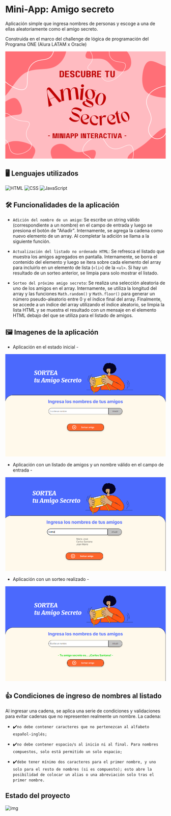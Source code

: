 
# Mini-App: Amigo secreto

Aplicación simple que ingresa nombres de personas y escoge a una de ellas aleatoriamente como el amigo secreto.

Construida en el marco del challenge de lógica de programación del Programa ONE (Alura LATAM x Oracle)




![Logo](https://github.com/cons-sys/amigo-secreto/blob/097e85fc909d742512286fa087d44085837dccd8/assets/logo-proyecto.png)


## 🖥️ Lenguajes utilizados

![HTML](https://img.shields.io/badge/HTML5-E34F26?style=for-the-badge&logo=html5&logoColor=white)
![CSS](https://img.shields.io/badge/CSS3-1572B6?style=for-the-badge&logo=css3&logoColor=white)
![JavaScript](https://img.shields.io/badge/JavaScript-323330?style=for-the-badge&logo=javascript&logoColor=F7DF1E)


## 🛠️ Funcionalidades de la aplicación
- `Adición del nombre de un amigo`: Se escribe un string válido (correspondiente a un nombre) en el campo de entrada y luego se presiona el botón de "Añadir". Internamente, se agrega la cadena como nuevo elemento de un array. Al completar la adición se llama a la siguiente función.


- `Actualización del listado no ordenado HTML`: Se refresca el listado que muestra los amigos agregados en pantalla. Internamente, se borra el contenido del elemento y luego se itera sobre cada elemento del array para incluirlo en un elemento de lista (`<li>`) de la `<ul>`. Si hay un resultado de un sorteo anterior, se limpia para solo mostrar el listado.

- `Sorteo del próximo amigo secreto`: Se realiza una selección aleatoria de uno de los amigos en el array. Internamente, se utiliza la longitud del array y las funciones `Math.random()` y `Math.floor()` para generar un número pseudo-aleatorio entre 0 y el índice final del array. Finalmente, se accede a un índice del array utilizando el índice aleatorio, se limpia la lista HTML y se muestra el resultado con un mensaje en el elemento HTML debajo del que se utiliza para el listado de amigos.

## 🖼️ Imagenes de la aplicación

- Aplicación en el estado inicial -

![captura-app](https://github.com/cons-sys/amigo-secreto/blob/main/assets/captura-principal-proyecto.PNG)

- Aplicación con un listado de amigos y un nombre válido en el campo de entrada -

![captura-app](https://github.com/cons-sys/amigo-secreto/blob/main/assets/captura-lista-amigos-proyecto.PNG)

- Aplicación con un sorteo realizado -

![captura-app](https://github.com/cons-sys/amigo-secreto/blob/main/assets/captura-sorteo-proyecto.PNG)

## 👍 Condiciones de ingreso de nombres al listado
Al ingresar una cadena, se aplica una serie de condiciones y validaciones para evitar cadenas que no representen realmente un nombre. La cadena:

- ✔️`no debe contener caracteres que no pertenezcan al alfabeto español-inglés;`

- ✔️`no debe contener espacio/s al inicio ni al final. Para nombres compuestos, solo está permitido un solo espacio;`

- ✔️`debe tener mínimo dos caracteres para el primer nombre, y uno solo para el resto de nombres (si es compuesto); esto abre la posibilidad de colocar un alias o una abreviación solo tras el primer nombre.`

## Estado del proyecto

![img](https://img.shields.io/badge/PROYECTO-Finalizado-green?style=for-the-badge
)
